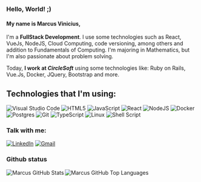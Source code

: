 ### Hello, World! ;)
#### My name is Marcus Vinicius,

I'm a **FullStack Development**. I use some technologies such as React, VueJs, NodeJS, Cloud Computing, code versioning, among others and addition to Fundamentals of Computing. I'm majoring in Mathematics, but I'm also passionate about problem solving.

Today, **I work at ___CircleSoft___** using some technologies like: Ruby on Rails, Vue.Js, Docker, JQuery, Bootstrap and more.

## Technologies that I'm using:

![Visual Studio Code](https://img.shields.io/badge/Visual%20Studio%20Code-0078d7.svg?style=for-the-badge&logo=visual-studio-code&logoColor=white)
![HTML5](https://img.shields.io/badge/html5-%23E34F26.svg?style=for-the-badge&logo=html5&logoColor=white)
![JavaScript](https://img.shields.io/badge/javascript-%23323330.svg?style=for-the-badge&logo=javascript&logoColor=%23F7DF1E)
![React](https://img.shields.io/badge/react-%2320232a.svg?style=for-the-badge&logo=react&logoColor=%2361DAFB)
![NodeJS](https://img.shields.io/badge/node.js-6DA55F?style=for-the-badge&logo=node.js&logoColor=white)
![Docker](https://img.shields.io/badge/docker-%230db7ed.svg?style=for-the-badge&logo=docker&logoColor=white)
![Postgres](https://img.shields.io/badge/postgres-%23316192.svg?style=for-the-badge&logo=postgresql&logoColor=white)
![Git](https://img.shields.io/badge/git-%23F05033.svg?style=for-the-badge&logo=git&logoColor=white)
![TypeScript](https://img.shields.io/badge/typescript-%23007ACC.svg?style=for-the-badge&logo=typescript&logoColor=white)
![Linux](https://img.shields.io/badge/Linux-FCC624?style=for-the-badge&logo=linux&logoColor=black)
![Shell Script](https://img.shields.io/badge/shell_script-%23121011.svg?style=for-the-badge&logo=gnu-bash&logoColor=white)

### Talk with me:
<a href="https://www.linkedin.com/in/marcus-vinicius-de-souza-soares-2710a91b8/">![LinkedIn](https://img.shields.io/badge/linkedin-%230077B5.svg?style=for-the-badge&logo=linkedin&logoColor=white)</a> 
<a href=mailto:marcus.devfs@gmail.com>![Gmail](https://img.shields.io/badge/Gmail-D14836?style=for-the-badge&logo=gmail&logoColor=white)<a/>

### Github status
   <img align="left" alt="Marcus GitHub Stats" src="https://github-readme-stats.vercel.app/api?username=marcus-souza-soares&show_icons=true&hide_border=true">
   <img align="left" alt="Marcus GitHub Top Languages" src="https://github-readme-stats.vercel.app/api/top-langs/?username=marcus-souza-soares" />
   
